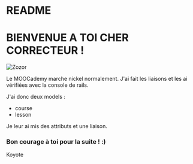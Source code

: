 # README

# BIENVENUE A TOI CHER CORRECTEUR !

![Zozor](http://uploads.siteduzero.com/files/420001_421000/420263.png)

Le MOOCademy marche nickel normalement. J'ai fait les liaisons et les ai vérifiées avec la console de rails.

J'ai donc deux models :
- course
- lesson 

Je leur ai mis des attributs et une liaison.




### Bon courage à toi pour la suite ! :)

Koyote


